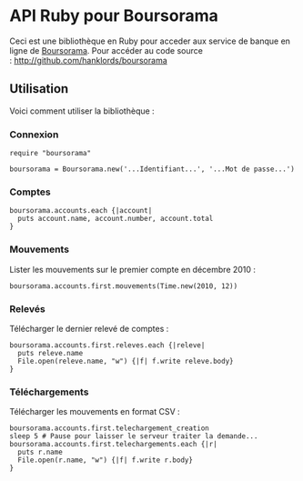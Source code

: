 API Ruby pour Boursorama  
========================

Ceci est une bibliothèque en Ruby pour acceder aux service de banque en ligne de  [Boursorama](http://boursorama.com).
Pour accéder au code source : http://github.com/hanklords/boursorama

Utilisation
-----------

Voici comment utiliser la bibliothèque :

### Connexion

    require "boursorama"
    
    boursorama = Boursorama.new('...Identifiant...', '...Mot de passe...')

### Comptes

    boursorama.accounts.each {|account|
      puts account.name, account.number, account.total
    }

### Mouvements

Lister les mouvements sur le premier compte en décembre 2010 :

    boursorama.accounts.first.mouvements(Time.new(2010, 12))

### Relevés

Télécharger le dernier relevé de comptes :

    boursorama.accounts.first.releves.each {|releve|
      puts releve.name
      File.open(releve.name, "w") {|f| f.write releve.body}
    }

### Téléchargements

Télécharger les mouvements en format CSV :

    boursorama.accounts.first.telechargement_creation
    sleep 5 # Pause pour laisser le serveur traiter la demande...
    boursorama.accounts.first.telechargements.each {|r|
      puts r.name
      File.open(r.name, "w") {|f| f.write r.body}
    }
